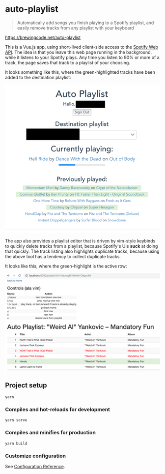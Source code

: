 # auto-playlist

> Automatically add songs you finish playing to a Spotify playlist, and easily
remove tracks from any playlist with your keyboard

https://brewingcode.net/auto-playlist

This is a Vue.js app, using short-lived client-side access to the
[Spotify Web API](https://developer.spotify.com/web-api/endpoint-reference/).
The idea is that you leave this web page running in the background, while it
listens to your Spotify plays. Any time you listen to 90% or more of a track,
the page saves that track to a playlist of your choosing.

It looks something like this, where the green-highlighted tracks have been
added to the destination playlist:

![screenshot](docs/screenshot.png)

The app also provides a playlist editor that is driven by vim-style keybinds
to quickly delete tracks from a playlist, because Spotify's UIs **suck** at
doing that quickly. The track listing also highlights duplicate tracks,
because using the above tool has a tendency to collect duplicate tracks.

It looks like this, where the green-highlight is the active row:

![playlist editor](docs/playlist-editor.png)

## Project setup
```
yarn
```

### Compiles and hot-reloads for development
```
yarn serve
```

### Compiles and minifies for production
```
yarn build
```

### Customize configuration
See [Configuration Reference](https://cli.vuejs.org/config/).
